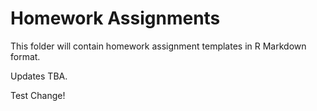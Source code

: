 # Homework Assignments

This folder will contain homework assignment templates in R Markdown format.

Updates TBA.

Test Change!
